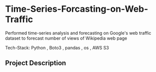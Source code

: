 # Time-Series-Forcasting-on-Web-Traffic 

Performed time-series analysis and forecasting on Google's web traffic dataset to forecast number of views of Wikipedia web page

Tech-Stack:
    Python , Boto3 , pandas , os , AWS S3
    

## Project Description
